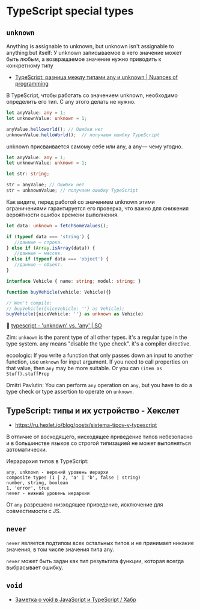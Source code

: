 # TypeScript special types

## `unknown`

Anything is assignable to unknown, but unknown isn't assignable to anything but itself: У unknown записываемое в него значение может быть любым, а возвращаемое значение нужно приводить к конкретному типу

- [TypeScript: разница между типами any и unknown | Nuances of programming](https://nuancesprog.ru/p/16868/)

В TypeScript, чтобы работать со значением unknown, необходимо определить его тип. С any этого делать не нужно.

```ts
let anyValue: any = 1;
let unknownValue: unknown = 1;

anyValue.helloworld(); // Ошибки нет
unknownValue.helloWorld();  // получаем ошибку TypeScript
```

unknown присваивается самому себе или any, а any — чему угодно.

```ts
let anyValue: any = 1;
let unknownValue: unknown = 1;

let str: string;

str = anyValue; // Ошибки нет
str = unknownValue; // получаем ошибку TypeScript
```

Как видите, перед работой со значением unknown этими ограничениями гарантируется его проверка, что важно для снижения вероятности ошибок времени выполнения.

```ts
let data: unknown = fetchSomeValues();

if (typeof data === 'string') {
   //данные — строка.
} else if (Array.isArray(data)) {
   //данные — массив.
} else if (typeof data === 'object') {
   //данные — объект.
}
```

```ts
interface Vehicle { name: string; model: string; }

function buyVehicle(vehicle: Vehicle){}

// Won't compile:
// buyVehicle({niceVehicle: ''} as Vehicle);
buyVehicle({niceVehicle: ''} as unknown as Vehicle)
```

:speech_balloon: [typescript - 'unknown' vs. 'any' | SO](https://stackoverflow.com/questions/51439843/unknown-vs-any)

Zim: `unknown` is the parent type of all other types. it's a regular type in the type system.
any means "disable the type check". it's a compiler directive.

ecoologic: If you write a function that only passes down an input to another function, use `unknown` for input argument. If you need to call properties on that value, then `any` may be more suitable. Or you can `(item as Stuff).stuffProp`

Dmitri Pavlutin: You can perform `any` operation on `any`, but you have to do a type check or type assertion to operate on `unknown`.

## TypeScript: типы и их устройство - Хекслет

- https://ru.hexlet.io/blog/posts/sistema-tipov-v-typescript

В отличие от восходящего, нисходящее приведение типов небезопасно и в большинстве языков со строгой типизацией не может выполняться автоматически.

Иерарархия типов в TypeScript:

```
any, unknown - верхний уровень иерархи
composite types (1 | 2, 'a' | 'b', false | string)
number, string, boolean
1, 'error', true
never - нижний уровень иерархии
```

От `any` разрешено низходящее приведение, исключение для совместимости с JS.

## `never`

`never` является подтипом всех остальных типов и не принимает никакие значения, в том числе значения типа any.

`never` может быть задан как тип результата функции, которая всегда выбрасывает ошибку.

## `void`

- [Заметка о void в JavaScript и TypeScript / Хабр](https://habr.com/ru/companies/ruvds/articles/468229/)